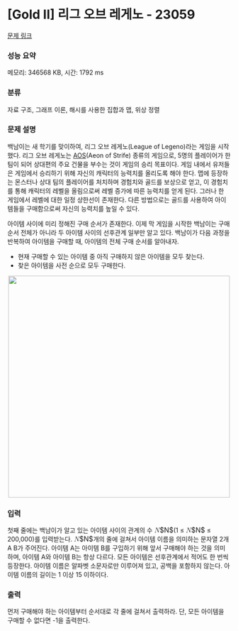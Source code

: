 # [Gold II] 리그 오브 레게노 - 23059 

[문제 링크](https://www.acmicpc.net/problem/23059) 

### 성능 요약

메모리: 346568 KB, 시간: 1792 ms

### 분류

자료 구조, 그래프 이론, 해시를 사용한 집합과 맵, 위상 정렬

### 문제 설명

<p>백남이는 새 학기를 맞이하여, 리그 오브 레게노(League of Legeno)라는 게임을 시작했다. 리그 오브 레게노는 <a href="https://ko.wikipedia.org/wiki/%EB%A9%80%ED%8B%B0%ED%94%8C%EB%A0%88%EC%9D%B4%EC%96%B4_%EC%98%A8%EB%9D%BC%EC%9D%B8_%EB%B0%B0%ED%8B%80_%EC%95%84%EB%A0%88%EB%82%98">AOS</a>(Aeon of Strife) 종류의 게임으로, 5명의 플레이어가 한 팀이 되어 상대편의 주요 건물을 부수는 것이 게임의 승리 목표이다. 게임 내에서 유저들은 게임에서 승리하기 위해 자신의 캐릭터의 능력치를 올리도록 해야 한다. 맵에 등장하는 몬스터나 상대 팀의 플레이어를 처치하며 경험치와 골드를 보상으로 얻고, 이 경험치를 통해 캐릭터의 레벨을 올림으로써 레벨 증가에 따른 능력치를 얻게 된다. 그러나 한 게임에서 레벨에 대한 일정 상한선이 존재한다. 다른 방법으로는 골드를 사용하여 아이템들을 구매함으로써 자신의 능력치를 높일 수 있다.</p>

<p>아이템 사이에 미리 정해진 구매 순서가 존재한다. 이제 막 게임을 시작한 백남이는 구매 순서 전체가 아니라 두 아이템 사이의 선후관계 일부만 알고 있다. 백남이가 다음 과정을 반복하여 아이템을 구매할 때, 아이템의 전체 구매 순서를 알아내자.</p>

<ul>
	<li>현재 구매할 수 있는 아이템 중 아직 구매하지 않은 아이템을 모두 찾는다.</li>
	<li>찾은 아이템을 사전 순으로 모두 구매한다.</li>
</ul>

<p style="text-align: center;"><img alt="" src="" style="height: 500px; width: 500px;"><br>
 </p>

### 입력 

 <p>첫째 줄에는 백남이가 알고 있는 아이템 사이의 관계의 수 <mjx-container class="MathJax" jax="CHTML" style="font-size: 109%; position: relative;"><mjx-math class="MJX-TEX" aria-hidden="true"><mjx-mi class="mjx-i"><mjx-c class="mjx-c1D441 TEX-I"></mjx-c></mjx-mi></mjx-math><mjx-assistive-mml unselectable="on" display="inline"><math xmlns="http://www.w3.org/1998/Math/MathML"><mi>N</mi></math></mjx-assistive-mml><span aria-hidden="true" class="no-mathjax mjx-copytext">$N$</span></mjx-container>(1 ≤ <mjx-container class="MathJax" jax="CHTML" style="font-size: 109%; position: relative;"><mjx-math class="MJX-TEX" aria-hidden="true"><mjx-mi class="mjx-i"><mjx-c class="mjx-c1D441 TEX-I"></mjx-c></mjx-mi></mjx-math><mjx-assistive-mml unselectable="on" display="inline"><math xmlns="http://www.w3.org/1998/Math/MathML"><mi>N</mi></math></mjx-assistive-mml><span aria-hidden="true" class="no-mathjax mjx-copytext">$N$</span></mjx-container> ≤ 200,000)를 입력받는다. <mjx-container class="MathJax" jax="CHTML" style="font-size: 109%; position: relative;"><mjx-math class="MJX-TEX" aria-hidden="true"><mjx-mi class="mjx-i"><mjx-c class="mjx-c1D441 TEX-I"></mjx-c></mjx-mi></mjx-math><mjx-assistive-mml unselectable="on" display="inline"><math xmlns="http://www.w3.org/1998/Math/MathML"><mi>N</mi></math></mjx-assistive-mml><span aria-hidden="true" class="no-mathjax mjx-copytext">$N$</span></mjx-container>개의 줄에 걸쳐서 아이템 이름을 의미하는 문자열 2개 A B가 주어진다. 아이템 A는 아이템 B를 구입하기 위해 앞서 구매해야 하는 것을 의미하며, 아이템 A와 아이템 B는 항상 다르다. 모든 아이템은 선후관계에서 적어도 한 번씩 등장한다. 아이템 이름은 알파벳 소문자로만 이루어져 있고, 공백을 포함하지 않는다. 아이템 이름의 길이는 1 이상 15 이하이다.</p>

### 출력 

 <p>먼저 구매해야 하는 아이템부터 순서대로 각 줄에 걸쳐서 출력하라. 단, 모든 아이템을 구매할 수 없다면 -1을 출력한다.</p>

